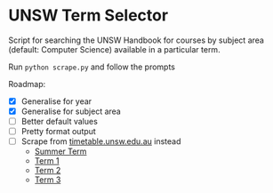 # UNSW Term Selector

Script for searching the UNSW Handbook for courses by subject area (default: Computer Science) available in a particular term.

Run `python scrape.py` and follow the prompts

Roadmap:

- [x] Generalise for year
- [x] Generalise for subject area
- [ ] Better default values
- [ ] Pretty format output
- [ ] Scrape from [timetable.unsw.edu.au](http://timetable.unsw.edu.au/2022/sessionSearch.html) instead
  - [Summer Term](http://timetable.unsw.edu.au/2022/KENSUGRDU1.html)
  - [Term 1](http://timetable.unsw.edu.au/2022/KENSUGRDT1.html)
  - [Term 2](http://timetable.unsw.edu.au/2022/KENSUGRDT2.html)
  - [Term 3](http://timetable.unsw.edu.au/2022/KENSUGRDT3.html)
